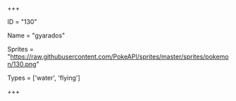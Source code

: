 




+++

ID = "130"

Name = "gyarados"

Sprites = "https://raw.githubusercontent.com/PokeAPI/sprites/master/sprites/pokemon/130.png"

Types = ['water', 'flying']

+++

